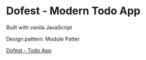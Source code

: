 # Dofest - Modern Todo App

Built with vanila JavaScript

Design pattern: Module Patter

[Dofest  - Todo App](www.timokonkwo.com/dofest)

